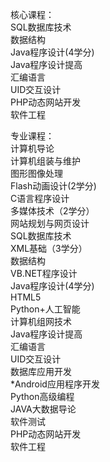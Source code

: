 核心课程：  
SQL数据库技术  
数据结构  
Java程序设计(4学分)  
Java程序设计提高  
汇编语言  
UID交互设计  
PHP动态网站开发  
软件工程  
  
专业课程：  
计算机导论  
计算机组装与维护  
图形图像处理  
Flash动画设计(2学分)  
C语言程序设计  
多媒体技术（2学分）  
网站规划与网页设计  
SQL数据库技术  
XML基础（3学分）  
数据结构  
VB.NET程序设计  
Java程序设计(4学分)  
HTML5  
Python+人工智能  
计算机组网技术  
Java程序设计提高  
汇编语言  
UID交互设计  
数据库应用开发  
*Android应用程序开发  
Python高级编程  
JAVA大数据导论  
软件测试  
PHP动态网站开发  
软件工程